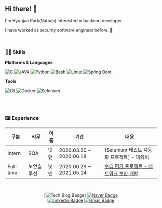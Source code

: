 ## Hi there! 🙌 
I'm Hyunjun Park(Nathan) interested in backend developer.

I have worked as security software engineer before. 🤣

<br/>

### 🐱‍🐉 Skills
**Platforms & Languages**

![C](http://img.shields.io/badge/-C-A8B9CC?style=flat-square&logo=C&logoColor=white)
![JAVA](http://img.shields.io/badge/-JAVA-007396?style=flat-square&logo=JAVA&logoColor=white)
![Python](http://img.shields.io/badge/-Python-3776AB?style=flat-square&logo=Python&logoColor=white)
![Bash](http://img.shields.io/badge/-Bash-4EAA25?style=flat-square&logo=GNU%20Bash&logoColor=white)
![Linux](http://img.shields.io/badge/-Linux-FCC624?style=flat-square&logo=Linux&logoColor=black)
![Spring Boot](http://img.shields.io/badge/-Spring%20Boot-6DB33F?style=flat-square&logo=spring&logoColor=white)  


**Tools**

![Git](http://img.shields.io/badge/-Git-F05032?style=flat-square&logo=Git&logoColor=white)  ![Docker](http://img.shields.io/badge/-Docker-2496ED?style=flat-square&logo=Docker&logoColor=white)  ![Selenium](http://img.shields.io/badge/-Selenium-43B02A?style=flat-square&logo=Selenium&logoColor=white)  
  
<br/>
<br/>

### 🖼 Experience 
| 구분 | 직무 | 이름 |  기간 | 내용 |
| ---- | ---- | ---- | ----------- | ----- |
|Intern  |  SQA |  넷맨 | 2020.03.20 ~ 2020.06.18 | [Selenium 테스트 자동화 프로젝트] - 대외비 |
|Full-time  |보안솔루션 |  넷맨 | 2020.06.29 ~ 2021.05.14 | [수습 평가 프로젝트 - 네트워크 보안 개발](https://github.com/hjun-park/Network-Project-Intern) |


<br/>
<div align=center>

[![Tech Blog Badge](https://blossom6729.tistory.com/)]
[![Naver Badge](http://img.shields.io/badge/-Naver%20blog-03C75A?style=flat-square&logo=naver&logoColor=white&link=https://blog.naver.com/tkdldjs35/)](https://blog.naver.com/tkdldjs35/)	
[![Linkedin Badge](https://img.shields.io/badge/-LinkedIn-blue?style=flat-square&logo=Linkedin&logoColor=white&link=https://www.linkedin.com/in/merassom/)](https://www.linkedin.com/in/merassom/)
[![Gmail Badge](https://img.shields.io/badge/Gmail-d14836?style=flat-square&logo=Gmail&logoColor=white&link=mailto:phj0860@gmail.com)](mailto:phj0860@gmail.com)

</div>

  
